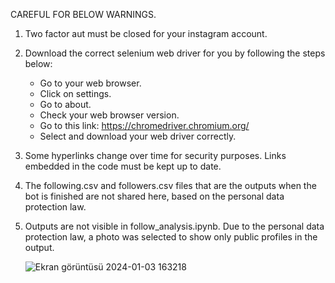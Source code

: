CAREFUL FOR BELOW WARNINGS.

1) Two factor aut must be closed for your instagram account.

2) Download the correct selenium web driver for you by following the steps below:
    * Go to your web browser.
    * Click on settings.
    * Go to about.
    * Check your web browser version.
    * Go to this link: https://chromedriver.chromium.org/ 
    * Select and download your web driver correctly.
      
3) Some hyperlinks change over time for security purposes. Links embedded in the code must be kept up to date.
4) The following.csv and followers.csv files that are the outputs when the bot is finished are not shared here, based on the personal data protection law.
5) Outputs are not visible in follow_analysis.ipynb. Due to the personal data protection law, a photo was selected to show only public profiles in the output.

   
   ![Ekran görüntüsü 2024-01-03 163218](https://github.com/anilkilicweb/selenium_instagram_bot/assets/127887315/effa2e0b-e9d3-4f28-ba14-075549daacad)
